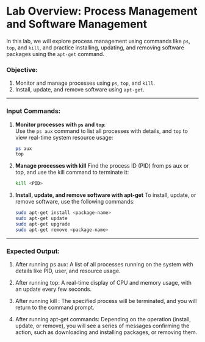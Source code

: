 # Lab Overview: Process Management and Software Management

In this lab, we will explore process management using commands like `ps`, `top`, and `kill`, and practice installing, updating, and removing software packages using the `apt-get` command.

### Objective:
1. Monitor and manage processes using `ps`, `top`, and `kill`.
2. Install, update, and remove software using `apt-get`.

---

### Input Commands:

1. **Monitor processes with `ps` and `top`**:  
   Use the `ps aux` command to list all processes with details, and `top` to view real-time system resource usage:

   ```bash
   ps aux
   top

2. **Manage processes with kill**
   Find the process ID (PID) from ps aux or top, and use the kill command to terminate it:

   ```bash
   kill <PID>

3. **Install, update, and remove software with apt-get**
   To install, update, or remove software, use the following commands:

   ```bash
   sudo apt-get install <package-name>
   sudo apt-get update
   sudo apt-get upgrade
   sudo apt-get remove <package-name>
   ```

---

### Expected Output:

1. After running ps aux:
A list of all processes running on the system with details like PID, user, and resource usage.

2. After running top:
A real-time display of CPU and memory usage, with an update every few seconds.

3. After running kill <PID>:
The specified process will be terminated, and you will return to the command prompt.

4. After running apt-get commands:
Depending on the operation (install, update, or remove), you will see a series of messages confirming the action, such as downloading and installing packages, or removing them.
